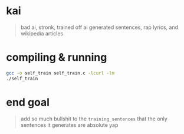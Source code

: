 # kai
> bad ai, stronk, trained off ai generated sentences, rap lyrics, and wikipedia articles

# compiling & running
```bash
gcc -o self_train self_train.c -lcurl -lm
./self_train
```

# end goal
> add so much bullshit to the `training_sentences` that the only sentences it generates are absolute yap